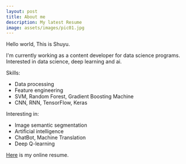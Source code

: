 ```yaml
---
layout: post
title: About me
description: My latest Resume
image: assets/images/pic01.jpg
---
```


Hello world, This is Shuyu.

I'm currently working as a content developer for data science programs.
Interested in data science, deep learning and ai.

Skills:
* Data processing
* Feature engineering
* SVM, Random Forest, Gradient Boosting Machine
* CNN, RNN, TensorFlow, Keras

Interesting in:
* Image semantic segmentation
* Artificial intelligence
* ChatBot, Machine Translation
* Deep Q-learning

[Here](/online_cv/) is my online resume.